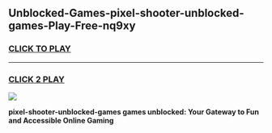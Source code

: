 
## Unblocked-Games-pixel-shooter-unblocked-games-Play-Free-nq9xy
<h3>
<a href="https://premium76.site?title=pixel-shooter-unblocked-games&ref=15A">CLICK TO PLAY</a></h3>
<hr>

<h3>
<a href="https://premium76.site?title=pixel-shooter-unblocked-games&ref=15A">CLICK 2 PLAY</a>
  
</h3>

<a href="https://premium76.site?title=pixel-shooter-unblocked-games&ref=15A"><img src="https://clearcache.store/games.png"></a>


**pixel-shooter-unblocked-games games unblocked: Your Gateway to Fun and Accessible Online Gaming**

